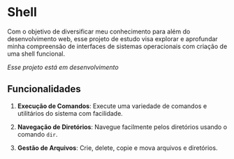# Shell

Com o objetivo de diversificar meu conhecimento para além do desenvolvimento web, esse projeto de estudo visa explorar e aprofundar minha compreensão de interfaces de sistemas operacionais com criação de uma shell funcional.

*Esse projeto está em desenvolvimento*

## Funcionalidades

1. **Execução de Comandos**: Execute uma variedade de comandos e utilitários do sistema com facilidade.

2. **Navegação de Diretórios**: Navegue facilmente pelos diretórios usando o comando `dir`.

1. **Gestão de Arquivos**: Crie, delete, copie e mova arquivos e diretórios.

